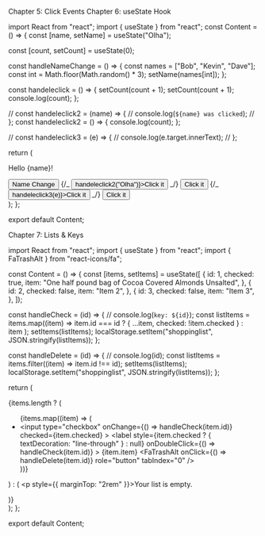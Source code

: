 Chapter 5: Click Events
Chapter 6: useState Hook

import React from "react";
import { useState } from "react";
const Content = () => {
const [name, setName] = useState("Olha");

const [count, setCount] = useState(0);

const handleNameChange = () => {
const names = ["Bob", "Kevin", "Dave"];
const int = Math.floor(Math.random() \* 3);
setName(names[int]);
};

const handeleclick = () => {
setCount(count + 1);
setCount(count + 1);
console.log(count);
};

// const handeleclick2 = (name) => {
// console.log(`${name} was clicked`);
// };
const handeleclick2 = () => {
console.log(count);
};

// const handeleclick3 = (e) => {
// console.log(e.target.innerText);
// };

return (

<main>
<p onDoubleClick={handeleclick}>Hello {name}!</p>
<button onClick={handleNameChange}>Name Change</button>
{/_ <button onClick={() => handeleclick2("Olha")}>Click it</button> _/}
<button onClick={handeleclick}>Click it</button>
{/_ <button onClick={(e) => handeleclick3(e)}>Click it</button> _/}
<button onClick={handeleclick2}>Click it</button>
</main>
);
};

export default Content;



 Chapter 7: Lists & Keys

 import React from "react";
import { useState } from "react";
import { FaTrashAlt } from "react-icons/fa";

const Content = () => {
  const [items, setItems] = useState([
    {
      id: 1,
      checked: true,
      item: "One half pound bag of Cocoa Covered Almonds Unsalted",
    },
    {
      id: 2,
      checked: false,
      item: "Item 2",
    },
    {
      id: 3,
      checked: false,
      item: "Item 3",
    },
  ]);

  const handleCheck = (id) => {
    // console.log(`key: ${id}`);
    const listItems = items.map((item) =>
      item.id === id ? { ...item, checked: !item.checked } : item
    );
    setItems(listItems);
    localStorage.setItem("shoppinglist", JSON.stringify(listItems));
  };

  const handleDelete = (id) => {
    // console.log(id);
    const listItems = items.filter((item) => item.id !== id);
    setItems(listItems);
    localStorage.setItem("shoppinglist", JSON.stringify(listItems));
  };

  return (
    <main>
      {items.length ? (
        <ul>
          {items.map((item) => (
            <li className="item" key={item.id}>
              <input
                type="checkbox"
                onChange={() => handleCheck(item.id)}
                checked={item.checked}
              ></input>
              <label
                style={item.checked ? { textDecoration: "line-through" } : null}
                onDoubleClick={() => handleCheck(item.id)}
              >
                {item.item}
              </label>
              <FaTrashAlt
                onClick={() => handleDelete(item.id)}
                role="button"
                tabIndex="0"
              />
            </li>
          ))}
        </ul>
      ) : (
        <p style={{ marginTop: "2rem" }}>Your list is empty.</p>
      )}
    </main>
  );
};

export default Content;
